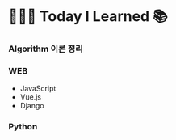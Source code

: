 # 👩🏻‍💻 Today I Learned :books:



### Algorithm 이론 정리

  

### WEB

- JavaScript
- Vue.js
- Django



### Python

